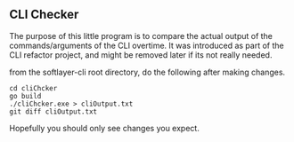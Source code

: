 ## CLI Checker

The purpose of this little program is to compare the actual output of the commands/arguments of the CLI overtime.
It was introduced as part of the CLI refactor project, and might be removed later if its not really needed.

from the softlayer-cli root directory, do the following after making changes.

```
cd cliChcker
go build
./cliChcker.exe > cliOutput.txt
git diff cliOutput.txt
```

Hopefully you should only see changes you expect.
